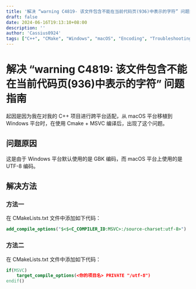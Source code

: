 ```yaml
---
title: '解决 “warning C4819- 该文件包含不能在当前代码页(936)中表示的字符” 问题指南'
draft: false
date: 2024-06-16T19:13:10+08:00
description: ''
author: 'Cassius0924'
tags: ["C++", "CMake", "Windows", "macOS", "Encoding", "Troubleshooting", "Tutorial"]
---
```


# 解决 “warning C4819: 该文件包含不能在当前代码页(936)中表示的字符” 问题指南

起因是因为我在对我的 C++ 项目进行跨平台适配，从 macOS 平台移植到 Windows 平台时，在使用 Cmake + MSVC 编译后，出现了这个问题。

## 问题原因

这是由于 Windows 平台默认使用的是 GBK 编码，而 macOS 平台上使用的是 UTF-8 编码。

## 解决方法

### 方法一

在 CMakeLists.txt 文件中添加如下代码：

```cmake
add_compile_options("$<$<C_COMPILER_ID:MSVC>:/source-charset:utf-8>")
```

### 方法二

在 CMakeLists.txt 文件中添加如下代码：

```cmake
if(MSVC)
    target_compile_options(<你的项目名> PRIVATE "/utf-8")
endif()
```

